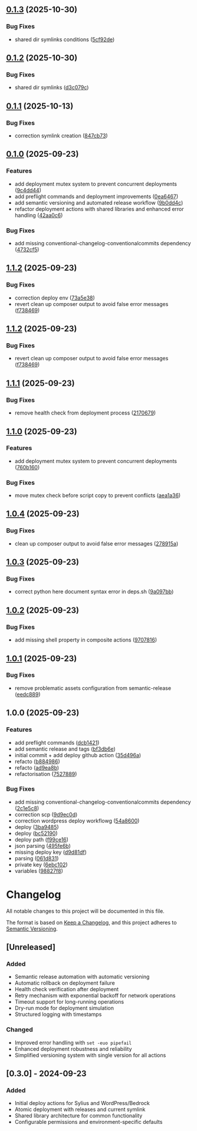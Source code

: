## [0.1.3](https://github.com/dediagency/.github/compare/v0.1.2...v0.1.3) (2025-10-30)


### Bug Fixes

* shared dir symlinks conditions ([5cf92de](https://github.com/dediagency/.github/commit/5cf92dee6630ff32c1352c39913e59b37953c119))

## [0.1.2](https://github.com/dediagency/.github/compare/v0.1.1...v0.1.2) (2025-10-30)


### Bug Fixes

* shared dir symlinks ([d3c079c](https://github.com/dediagency/.github/commit/d3c079cdb360a8bfd980c4175d92fc498c5681cd))

## [0.1.1](https://github.com/dediagency/.github/compare/v0.1.0...v0.1.1) (2025-10-13)


### Bug Fixes

* correction symlink creation ([847cb73](https://github.com/dediagency/.github/commit/847cb73c1c15b58c0738ebb149c7f35710aea981))

## [0.1.0](https://github.com/dediagency/.github/compare/v0.0.1...v0.1.0) (2025-09-23)


### Features

* add deployment mutex system to prevent concurrent deployments ([9c4dd44](https://github.com/dediagency/.github/commit/9c4dd4437e0c68afbef84bc9eb83e056562042bd))
* add preflight commands and deployment improvements ([0ea6467](https://github.com/dediagency/.github/commit/0ea646727091b63949e9d939e9b08bd1c44ef6e5))
* add semantic versioning and automated release workflow ([9b0dd4c](https://github.com/dediagency/.github/commit/9b0dd4cfcd10ee7cf14466da2946add365f28b4b))
* refactor deployment actions with shared libraries and enhanced error handling ([42aa0c6](https://github.com/dediagency/.github/commit/42aa0c6f4538636cbfdd0423dd8d39b4203ea4a4))


### Bug Fixes

* add missing conventional-changelog-conventionalcommits dependency ([4732cf5](https://github.com/dediagency/.github/commit/4732cf57d62824a04cfc9f0abf1bc61412ffa20c))

## [1.1.2](https://github.com/dediagency/.github/compare/v1.1.1...v1.1.2) (2025-09-23)


### Bug Fixes

* correction deploy env ([73a5e38](https://github.com/dediagency/.github/commit/73a5e38826807b1876e312ae24d14a363b4e49c8))
* revert clean up composer output to avoid false error messages ([f738469](https://github.com/dediagency/.github/commit/f7384693e21a51b2411259de48371ddd8c9e589a))

## [1.1.2](https://github.com/dediagency/.github/compare/v1.1.1...v1.1.2) (2025-09-23)


### Bug Fixes

* revert clean up composer output to avoid false error messages ([f738469](https://github.com/dediagency/.github/commit/f7384693e21a51b2411259de48371ddd8c9e589a))

## [1.1.1](https://github.com/dediagency/.github/compare/v1.1.0...v1.1.1) (2025-09-23)


### Bug Fixes

* remove health check from deployment process ([2170679](https://github.com/dediagency/.github/commit/217067928aab69203f1c06c83148006c6f3dba18))

## [1.1.0](https://github.com/dediagency/.github/compare/v1.0.4...v1.1.0) (2025-09-23)


### Features

* add deployment mutex system to prevent concurrent deployments ([760b160](https://github.com/dediagency/.github/commit/760b16020450fdcef212ab9b32dd196c99498614))


### Bug Fixes

* move mutex check before script copy to prevent conflicts ([aea1a36](https://github.com/dediagency/.github/commit/aea1a3609770e363b6923763c754e64667b74157))

## [1.0.4](https://github.com/dediagency/.github/compare/v1.0.3...v1.0.4) (2025-09-23)


### Bug Fixes

* clean up composer output to avoid false error messages ([278915a](https://github.com/dediagency/.github/commit/278915abe0483e62fb87d2ad02f95ef2a065d321))

## [1.0.3](https://github.com/dediagency/.github/compare/v1.0.2...v1.0.3) (2025-09-23)


### Bug Fixes

* correct python here document syntax error in deps.sh ([9a097bb](https://github.com/dediagency/.github/commit/9a097bb10204c90104b928edba6cf7de0a10460b))

## [1.0.2](https://github.com/dediagency/.github/compare/v1.0.1...v1.0.2) (2025-09-23)


### Bug Fixes

* add missing shell property in composite actions ([9707816](https://github.com/dediagency/.github/commit/9707816935667953797f4eb1c6b1c96f2643aad5))

## [1.0.1](https://github.com/dediagency/.github/compare/v1.0.0...v1.0.1) (2025-09-23)


### Bug Fixes

* remove problematic assets configuration from semantic-release ([eedc889](https://github.com/dediagency/.github/commit/eedc889534519791b998e639c3e7021183299bf2))

## 1.0.0 (2025-09-23)


### Features

* add preflight commands ([dcb1421](https://github.com/dediagency/.github/commit/dcb14211bfb809c5d8b08605105bb6f303c39802))
* add semantic release and tags ([bf3db6e](https://github.com/dediagency/.github/commit/bf3db6e148512a704474f49fc17af4a438e2fc30))
* initial commit + add deploy github action ([35d496a](https://github.com/dediagency/.github/commit/35d496a10f22d50f01ecbd3931a68e18668163a1))
* refacto ([b884986](https://github.com/dediagency/.github/commit/b884986f42d67ec61f4e443caeb49d40f15f57e1))
* refacto ([ad9ea8b](https://github.com/dediagency/.github/commit/ad9ea8b96bd34070a1740612fe4adc03a9423ebb))
* refactorisation ([7527889](https://github.com/dediagency/.github/commit/7527889b51280e6aeca5b880b8d1d8c2e88e6efa))


### Bug Fixes

* add missing conventional-changelog-conventionalcommits dependency ([2c1e5c8](https://github.com/dediagency/.github/commit/2c1e5c83f9297acb1531ac1c5c1c9b31b476ea68))
* correction scp ([9d9ec0d](https://github.com/dediagency/.github/commit/9d9ec0dc1e7040017af65feed872cb519039bb3c))
* correction wordpress deploy workflowg ([54a8600](https://github.com/dediagency/.github/commit/54a860081189bcf49e83f68205409cb5288ddd5b))
* deploy ([3ba9485](https://github.com/dediagency/.github/commit/3ba94853294ed9b00998174963e1399bed001f74))
* deploy ([bc52190](https://github.com/dediagency/.github/commit/bc52190f3efd31631b48d9d6c7714cb88c4f7610))
* deploy path ([f99ce16](https://github.com/dediagency/.github/commit/f99ce16a9fde487901946c0243766c6a351a292a))
* json parsing ([495fe6b](https://github.com/dediagency/.github/commit/495fe6b1ebe75928d8e28c9a54236b69990b853d))
* missing deploy key ([d9d81df](https://github.com/dediagency/.github/commit/d9d81df7cc903433c5fd12b8c08b492e3d6fa449))
* parsing ([061d831](https://github.com/dediagency/.github/commit/061d8316b3fc478a88b079f5446ad848ae7f4a8e))
* private key ([6ebc102](https://github.com/dediagency/.github/commit/6ebc1028dd3a8196a8d02638c9b042cc5e5ad395))
* variables ([98827f8](https://github.com/dediagency/.github/commit/98827f85ac5320fbc495e52af361881d74d1f12b))

# Changelog

All notable changes to this project will be documented in this file.

The format is based on [Keep a Changelog](https://keepachangelog.com/en/1.0.0/),
and this project adheres to [Semantic Versioning](https://semver.org/spec/v2.0.0.html).

## [Unreleased]

### Added
- Semantic release automation with automatic versioning
- Automatic rollback on deployment failure
- Health check verification after deployment
- Retry mechanism with exponential backoff for network operations
- Timeout support for long-running operations
- Dry-run mode for deployment simulation
- Structured logging with timestamps

### Changed
- Improved error handling with `set -euo pipefail`
- Enhanced deployment robustness and reliability
- Simplified versioning system with single version for all actions

## [0.3.0] - 2024-09-23

### Added
- Initial deploy actions for Sylius and WordPress/Bedrock
- Atomic deployment with releases and current symlink
- Shared library architecture for common functionality
- Configurable permissions and environment-specific defaults
